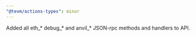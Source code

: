 ```yaml
---
"@tevm/actions-types": minor
---
```


Added all eth_* debug_* and anvil_* JSON-rpc methods and handlers to API.
